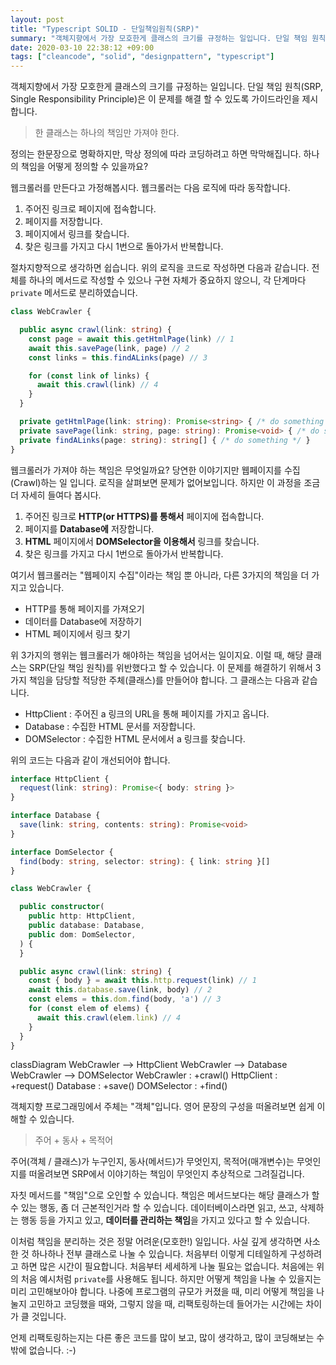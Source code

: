 ```yaml
---
layout: post
title: "Typescript SOLID - 단일책임원칙(SRP)"
summary: "객체지향에서 가장 모호한게 클래스의 크기를 규정하는 일입니다. 단일 책임 원칙(SRP, Single Responsibility Principle)은 이 문제를 해결 할 수 있도록 가이드라인을 제시합니다."
date: 2020-03-10 22:38:12 +09:00
tags: ["cleancode", "solid", "designpattern", "typescript"]
---
```


객체지향에서 가장 모호한게 클래스의 크기를 규정하는 일입니다. 단일 책임 원칙(SRP, Single Responsibility Principle)은 이 문제를 해결 할 수 있도록 가이드라인을 제시합니다.

> 한 클래스는 하나의 책임만 가져야 한다.

정의는 한문장으로 명확하지만, 막상 정의에 따라 코딩하려고 하면 막막해집니다. 하나의 책임을 어떻게 정의할 수 있을까요?

웹크롤러를 만든다고 가정해봅시다. 웹크롤러는 다음 로직에 따라 동작합니다.

1. 주어진 링크로 페이지에 접속합니다.
2. 페이지를 저장합니다.
3. 페이지에서 링크를 찾습니다.
4. 찾은 링크를 가지고 다시 1번으로 돌아가서 반복합니다.

절차지향적으로 생각하면 쉽습니다. 위의 로직을 코드로 작성하면 다음과 같습니다. 전체를 하나의 메서드로 작성할 수 있으나 구현 자체가 중요하지 않으니, 각 단계마다 `private` 메서드로 분리하였습니다.

```typescript
class WebCrawler {

  public async crawl(link: string) {
    const page = await this.getHtmlPage(link) // 1
    await this.savePage(link, page) // 2
    const links = this.findALinks(page) // 3

    for (const link of links) {
      await this.crawl(link) // 4
    }
  }

  private getHtmlPage(link: string): Promise<string> { /* do something */ }
  private savePage(link: string, page: string): Promise<void> { /* do something */ }
  private findALinks(page: string): string[] { /* do something */ }
}
```

웹크롤러가 가져야 하는 책임은 무엇일까요? 당연한 이야기지만 웹페이지를 수집(Crawl)하는 일 입니다. 로직을 살펴보면 문제가 없어보입니다. 하지만 이 과정을 조금 더 자세히 들여다 봅시다.

1. 주어진 링크로 **HTTP(or HTTPS)를 통해서** 페이지에 접속합니다.
2. 페이지를 **Database에** 저장합니다.
3. **HTML** 페이지에서 **DOMSelector을 이용해서** 링크를 찾습니다.
4. 찾은 링크를 가지고 다시 1번으로 돌아가서 반복합니다.

여기서 웹크롤러는 "웹페이지 수집"이라는 책임 뿐 아니라, 다른 3가지의 책임을 더 가지고 있습니다.

- HTTP를 통해 페이지를 가져오기
- 데이터를 Database에 저장하기
- HTML 페이지에서 링크 찾기

위 3가지의 행위는 웹크롤러가 해야하는 책임을 넘어서는 일이지요. 이럴 때, 해당 클래스는 SRP(단일 책임 원칙)를 위반했다고 할 수 있습니다. 이 문제를 해결하기 위해서 3가지 책임을 담당할 적당한 주체(클래스)를 만들어야 합니다. 그 클래스는 다음과 같습니다.

- HttpClient : 주어진 a 링크의 URL을 통해 페이지를 가지고 옵니다.
- Database : 수집한 HTML 문서를 저장합니다.
- DOMSelector : 수집한 HTML 문서에서 a 링크를 찾습니다.

위의 코드는 다음과 같이 개선되어야 합니다.

```typescript
interface HttpClient {
  request(link: string): Promise<{ body: string }>
}

interface Database {
  save(link: string, contents: string): Promise<void>
}

interface DomSelector {
  find(body: string, selector: string): { link: string }[]
}

class WebCrawler {

  public constructor(
    public http: HttpClient,
    public database: Database,
    public dom: DomSelector,
  ) {
  }

  public async crawl(link: string) {
    const { body } = await this.http.request(link) // 1
    await this.database.save(link, body) // 2
    const elems = this.dom.find(body, 'a') // 3
    for (const elem of elems) {
      await this.crawl(elem.link) // 4
    }
  }
}
```

<div class="mermaid" style="max-width: 480px">
classDiagram
WebCrawler --> HttpClient
WebCrawler --> Database
WebCrawler --> DOMSelector
WebCrawler : +crawl()
HttpClient : +request()
Database : +save()
DOMSelector : +find()
</div>

객체지향 프로그래밍에서 주체는 "객체"입니다. 영어 문장의 구성을 떠올려보면 쉽게 이해할 수 있습니다.

> 주어 + 동사 + 목적어

주어(객체 / 클래스)가 누구인지, 동사(메서드)가 무엇인지, 목적어(매개변수)는 무엇인지를 떠올려보면 SRP에서 이야기하는 책임이 무엇인지 추상적으로 그려질겁니다.

자칫 메서드를 "책임"으로 오인할 수 있습니다. 책임은 메서드보다는 해당 클래스가 할 수 있는 행동, 좀 더 근본적인거라 할 수 있습니다. 데이터베이스라면 읽고, 쓰고, 삭제하는 행동 등을 가지고 있고, **데이터를 관리하는 책임**을 가지고 있다고 할 수 있습니다.

이처럼 책임을 분리하는 것은 정말 어려운(모호한!) 일입니다. 사실 깊게 생각하면 사소한 것 하나하나 전부 클래스로 나눌 수 있습니다. 처음부터 이렇게 디테일하게 구성하려고 하면 많은 시간이 필요합니다. 처음부터 세세하게 나눌 필요는 없습니다. 처음에는 위의 처음 예시처럼 `private`를 사용해도 됩니다. 하지만 어떻게 책임을 나눌 수 있을지는 미리 고민해보아야 합니다. 나중에 프로그램의 규모가 커졌을 때, 미리 어떻게 책임을 나눌지 고민하고 코딩했을 때와, 그렇지 않을 때, 리팩토링하는데 들어가는 시간에는 차이가 클 것입니다.

언제 리팩토링하는지는 다른 좋은 코드를 많이 보고, 많이 생각하고, 많이 코딩해보는 수 밖에 없습니다. :-)
